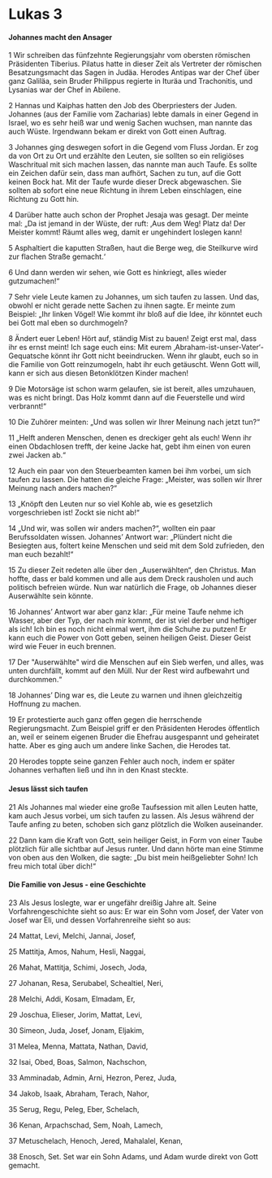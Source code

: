 # Lukas 3

#### Johannes macht den Ansager

1 Wir schreiben das fünfzehnte Regierungsjahr vom obersten römischen Präsidenten Tiberius. Pilatus hatte in dieser Zeit als Vertreter der römischen Besatzungsmacht das Sagen in Judäa. Herodes Antipas war der Chef über ganz Galiläa, sein Bruder Philippus regierte in Ituräa und Trachonitis, und Lysanias war der Chef in Abilene.

2 Hannas und Kaiphas hatten den Job des Oberpriesters der Juden. Johannes \(aus der Familie vom Zacharias\) lebte damals in einer Gegend in Israel, wo es sehr heiß war und wenig Sachen wuchsen, man nannte das auch Wüste. Irgendwann bekam er direkt von Gott einen Auftrag.

3 Johannes ging deswegen sofort in die Gegend vom Fluss Jordan. Er zog da von Ort zu Ort und erzählte den Leuten, sie sollten so ein religiöses Waschritual mit sich machen lassen, das nannte man auch Taufe. Es sollte ein Zeichen dafür sein, dass man aufhört, Sachen zu tun, auf die Gott keinen Bock hat. Mit der Taufe wurde dieser Dreck abgewaschen. Sie sollten ab sofort eine neue Richtung in ihrem Leben einschlagen, eine Richtung zu Gott hin.

4 Darüber hatte auch schon der Prophet Jesaja was gesagt. Der meinte mal: „Da ist jemand in der Wüste, der ruft: ‚Aus dem Weg! Platz da! Der Meister kommt! Räumt alles weg, damit er ungehindert loslegen kann!

5 Asphaltiert die kaputten Straßen, haut die Berge weg, die Steilkurve wird zur flachen Straße gemacht.‘

6 Und dann werden wir sehen, wie Gott es hinkriegt, alles wieder gutzumachen!“

7 Sehr viele Leute kamen zu Johannes, um sich taufen zu lassen. Und das, obwohl er nicht gerade nette Sachen zu ihnen sagte. Er meinte zum Beispiel: „Ihr linken Vögel! Wie kommt ihr bloß auf die Idee, ihr könntet euch bei Gott mal eben so durchmogeln?

8 Ändert euer Leben! Hört auf, ständig Mist zu bauen! Zeigt erst mal, dass ihr es ernst meint! Ich sage euch eins: Mit eurem ‚Abraham-ist-unser-Vater‘-Gequatsche könnt ihr Gott nicht beeindrucken. Wenn ihr glaubt, euch so in die Familie von Gott reinzumogeln, habt ihr euch getäuscht. Wenn Gott will, kann er sich aus diesen Betonklötzen Kinder machen!

9 Die Motorsäge ist schon warm gelaufen, sie ist bereit, alles umzuhauen, was es nicht bringt. Das Holz kommt dann auf die Feuerstelle und wird verbrannt!“

10 Die Zuhörer meinten: „Und was sollen wir Ihrer Meinung nach jetzt tun?“

11 „Helft anderen Menschen, denen es dreckiger geht als euch! Wenn ihr einen Obdachlosen trefft, der keine Jacke hat, gebt ihm einen von euren zwei Jacken ab.“

12 Auch ein paar von den Steuerbeamten kamen bei ihm vorbei, um sich taufen zu lassen. Die hatten die gleiche Frage: „Meister, was sollen wir Ihrer Meinung nach anders machen?“

13 „Knöpft den Leuten nur so viel Kohle ab, wie es gesetzlich vorgeschrieben ist! Zockt sie nicht ab!“

14 „Und wir, was sollen wir anders machen?“, wollten ein paar Berufssoldaten wissen. Johannes’ Antwort war: „Plündert nicht die Besiegten aus, foltert keine Menschen und seid mit dem Sold zufrieden, den man euch bezahlt!“

15 Zu dieser Zeit redeten alle über den „Auserwählten“, den Christus. Man hoffte, dass er bald kommen und alle aus dem Dreck rausholen und auch politisch befreien würde. Nun war natürlich die Frage, ob Johannes dieser Auserwählte sein könnte.

16 Johannes’ Antwort war aber ganz klar: „Für meine Taufe nehme ich Wasser, aber der Typ, der nach mir kommt, der ist viel derber und heftiger als ich! Ich bin es noch nicht einmal wert, ihm die Schuhe zu putzen! Er kann euch die Power von Gott geben, seinen heiligen Geist. Dieser Geist wird wie Feuer in euch brennen.

17 Der "Auserwählte" wird die Menschen auf ein Sieb werfen, und alles, was unten durchfällt, kommt auf den Müll. Nur der Rest wird aufbewahrt und durchkommen.“

18 Johannes’ Ding war es, die Leute zu warnen und ihnen gleichzeitig Hoffnung zu machen.

19 Er protestierte auch ganz offen gegen die herrschende Regierungsmacht. Zum Beispiel griff er den Präsidenten Herodes öffentlich an, weil er seinem eigenen Bruder die Ehefrau ausgespannt und geheiratet hatte. Aber es ging auch um andere linke Sachen, die Herodes tat.

20 Herodes toppte seine ganzen Fehler auch noch, indem er später Johannes verhaften ließ und ihn in den Knast steckte.

#### Jesus lässt sich taufen

21 Als Johannes mal wieder eine große Taufsession mit allen Leuten hatte, kam auch Jesus vorbei, um sich taufen zu lassen. Als Jesus während der Taufe anfing zu beten, schoben sich ganz plötzlich die Wolken auseinander.

22 Dann kam die Kraft von Gott, sein heiliger Geist, in Form von einer Taube plötzlich für alle sichtbar auf Jesus runter. Und dann hörte man eine Stimme von oben aus den Wolken, die sagte: „Du bist mein heißgeliebter Sohn! Ich freu mich total über dich!“

#### Die Familie von Jesus - eine Geschichte

23 Als Jesus loslegte, war er ungefähr dreißig Jahre alt. Seine Vorfahrengeschichte sieht so aus: Er war ein Sohn vom Josef, der Vater von Josef war Eli, und dessen Vorfahrenreihe sieht so aus:

24 Mattat, Levi, Melchi, Jannai, Josef,

25 Mattitja, Amos, Nahum, Hesli, Naggai,

26 Mahat, Mattitja, Schimi, Josech, Joda,

27 Johanan, Resa, Serubabel, Schealtiel, Neri,

28 Melchi, Addi, Kosam, Elmadam, Er,

29 Joschua, Elieser, Jorim, Mattat, Levi,

30 Simeon, Juda, Josef, Jonam, Eljakim,

31 Melea, Menna, Mattata, Nathan, David,

32 Isai, Obed, Boas, Salmon, Nachschon,

33 Amminadab, Admin, Arni, Hezron, Perez, Juda,

34 Jakob, Isaak, Abraham, Terach, Nahor,

35 Serug, Regu, Peleg, Eber, Schelach,

36 Kenan, Arpachschad, Sem, Noah, Lamech,

37 Metuschelach, Henoch, Jered, Mahalalel, Kenan,

38 Enosch, Set. Set war ein Sohn Adams, und Adam wurde direkt von Gott gemacht.

